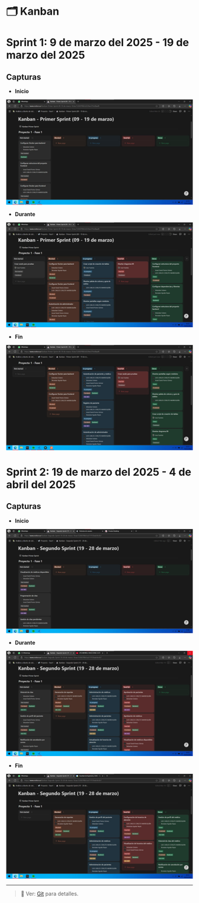 # 🗂️ Kanban

# Sprint 1: 9 de marzo del 2025 - 19 de marzo del 2025

## Capturas

- **Inicio**

![Inicio](img/Sprint%201/Principio.jpeg)

- **Durante**

![Durante](img/Sprint%201/Mitad.jpeg)

- **Fin**

![Fin](img/Sprint%201/Final.jpeg)

# Sprint 2: 19 de marzo del 2025 - 4 de abril del 2025

## Capturas

- **Inicio**

![Inicio](img/Sprint%202/Principio.jpeg)

- **Durante**

![Durante](img/Sprint%202/Mitad.jpeg)

- **Fin**

![Fin](img/Sprint%202/Final.jpeg)

---

> 📌 Ver: [Git](../documentacion/05_git.md) para detalles.
